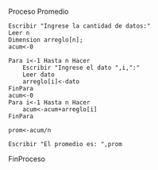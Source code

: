 Proceso Promedio
	
    Escribir "Ingrese la cantidad de datos:"
    Leer n
	Dimension arreglo[n];
    acum<-0
    
    Para i<-1 Hasta n Hacer
        Escribir "Ingrese el dato ",i,":"
        Leer dato
		arreglo[i]<-dato
    FinPara
	acum<-0
	Para i<-1 Hasta n Hacer
		acum<-acum+arreglo[i]
	FinPara
	
    prom<-acum/n
    
    Escribir "El promedio es: ",prom
    
FinProceso